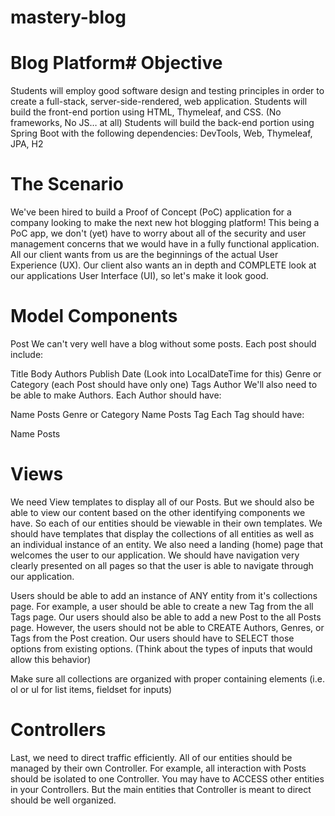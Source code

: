 # mastery-blog

# Blog Platform# Objective

Students will employ good software design and testing principles in order to create a full-stack, server-side-rendered, web application.
Students will build the front-end portion using HTML, Thymeleaf, and CSS. (No frameworks, No JS… at all)
Students will build the back-end portion using Spring Boot with the following dependencies: DevTools, Web, Thymeleaf, JPA, H2

# The Scenario
We've been hired to build a Proof of Concept (PoC) application for a company looking to make the next new hot blogging platform! This being a PoC app, we don't (yet) have to worry about all of the security and user management concerns that we would have in a fully functional application. All our client wants from us are the beginnings of the actual User Experience (UX). Our client also wants an in depth and COMPLETE look at our applications User Interface (UI), so let's make it look good.

# Model Components
Post
We can't very well have a blog without some posts. Each post should include:

Title
Body
Authors
Publish Date (Look into LocalDateTime for this)
Genre or Category (each Post should have only one)
Tags
Author
We'll also need to be able to make Authors. Each Author should have:

Name
Posts
Genre or Category
Name
Posts
Tag
Each Tag should have:

Name
Posts
# Views
We need View templates to display all of our Posts. But we should also be able to view our content based on the other identifying components we have. So each of our entities should be viewable in their own templates. We should have templates that display the collections of all entities as well as an individual instance of an entity. We also need a landing (home) page that welcomes the user to our application. We should have navigation very clearly presented on all pages so that the user is able to navigate through our application.

Users should be able to add an instance of ANY entity from it's collections page. For example, a user should be able to create a new Tag from the all Tags page. Our users should also be able to add a new Post to the all Posts page. However, the users should not be able to CREATE Authors, Genres, or Tags from the Post creation. Our users should have to SELECT those options from existing options. (Think about the types of inputs that would allow this behavior)

Make sure all collections are organized with proper containing elements (i.e. ol or ul for list items, fieldset for inputs)

# Controllers
Last, we need to direct traffic efficiently. All of our entities should be managed by their own Controller. For example, all interaction with Posts should be isolated to one Controller. You may have to ACCESS other entities in your Controllers. But the main entities that Controller is meant to direct should be well organized.

